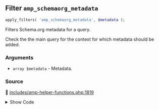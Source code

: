 ## Filter `amp_schemaorg_metadata`

```php
apply_filters( 'amp_schemaorg_metadata', $metadata );
```

Filters Schema.org metadata for a query.

Check the the main query for the context for which metadata should be added.

### Arguments

* `array $metadata` - Metadata.

### Source

:link: [includes/amp-helper-functions.php:1819](/includes/amp-helper-functions.php#L1819)

<details>
<summary>Show Code</summary>

```php
$metadata = apply_filters( 'amp_schemaorg_metadata', $metadata );
```

</details>
